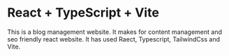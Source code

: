 # React + TypeScript + Vite

This is a blog management website. It makes for content management and seo friendly react website. 
It has used Raect, Typescript, TailwindCss and Vite. 

